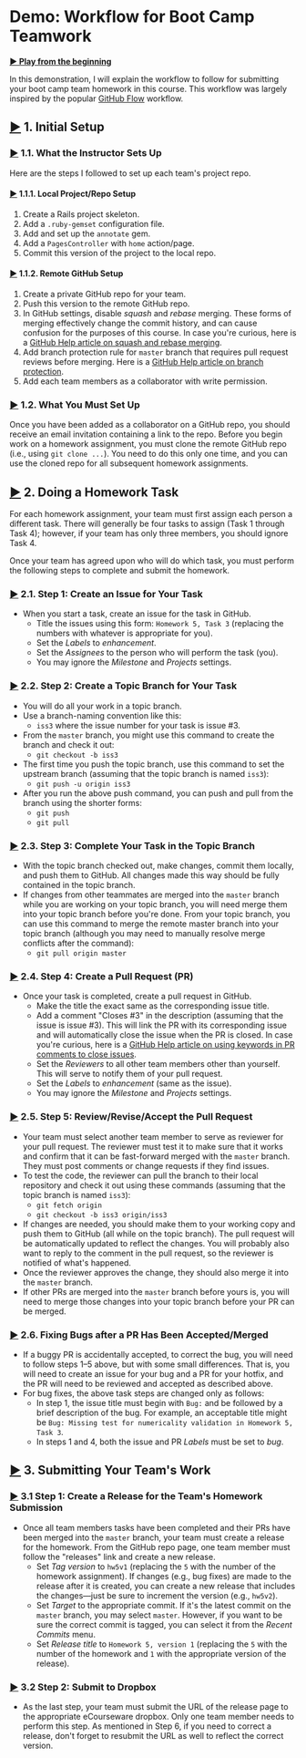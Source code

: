 # Demo: Workflow for Boot Camp Teamwork

[**▶️ Play from the beginning**](https://www.youtube.com/watch?v=W-EUZbOLsdQ&t=0s&list=PL0s90BggiDzzsLwhp49qf6brCsvUkLUmT&index=2)

In this demonstration, I will explain the workflow to follow for submitting your boot camp team homework in this course. This workflow was largely inspired by the popular [GitHub Flow](https://guides.github.com/introduction/flow/) workflow.

## [▶️](https://www.youtube.com/watch?v=W-EUZbOLsdQ&t=28s&list=PL0s90BggiDzzsLwhp49qf6brCsvUkLUmT&index=2) 1. Initial Setup

### [▶️](https://www.youtube.com/watch?v=W-EUZbOLsdQ&t=39s&list=PL0s90BggiDzzsLwhp49qf6brCsvUkLUmT&index=2) 1.1. What the Instructor Sets Up

Here are the steps I followed to set up each team's project repo.

#### [▶️](https://www.youtube.com/watch?v=W-EUZbOLsdQ&t=51s&list=PL0s90BggiDzzsLwhp49qf6brCsvUkLUmT&index=2) 1.1.1. Local Project/Repo Setup

1. Create a Rails project skeleton.
1. Add a `.ruby-gemset` configuration file.
1. Add and set up the `annotate` gem.
1. Add a `PagesController` with `home` action/page.
1. Commit this version of the project to the local repo.

#### [▶️](https://www.youtube.com/watch?v=yYsCbHcKqz8&t=0s&list=PL0s90BggiDzzsLwhp49qf6brCsvUkLUmT&index=3) 1.1.2. Remote GitHub Setup

1. Create a private GitHub repo for your team.
1. Push this version to the remote GitHub repo.
1. In GitHub settings, disable _squash_ and _rebase_ merging. These forms of merging effectively change the commit history, and can cause confusion for the purposes of this course. In case you're curious, here is a [GitHub Help article on squash and rebase merging](https://help.github.com/articles/about-pull-request-merges/).
1. Add branch protection rule for `master` branch that requires pull request reviews before merging. Here is a [GitHub Help article on branch protection](https://help.github.com/articles/configuring-protected-branches/).
1. Add each team members as a collaborator with write permission.

### [▶️](https://www.youtube.com/watch?v=k8xpklP-aI4&t=0s&list=PL0s90BggiDzzsLwhp49qf6brCsvUkLUmT&index=4) 1.2. What You Must Set Up

Once you have been added as a collaborator on a GitHub repo, you should receive an email invitation containing a link to the repo. Before you begin work on a homework assignment, you must clone the remote GitHub repo (i.e., using `git clone ...`). You need to do this only one time, and you can use the cloned repo for all subsequent homework assignments.

## [▶️](https://www.youtube.com/watch?v=9rmeKwWY7WU&t=0s&list=PL0s90BggiDzzsLwhp49qf6brCsvUkLUmT&index=5) 2. Doing a Homework Task

For each homework assignment, your team must first assign each person a different task. There will generally be four tasks to assign (Task 1 through Task 4); however, if your team has only three members, you should ignore Task 4.

Once your team has agreed upon who will do which task, you must perform the following steps to complete and submit the homework.

### [▶️](https://www.youtube.com/watch?v=9rmeKwWY7WU&t=28s&list=PL0s90BggiDzzsLwhp49qf6brCsvUkLUmT&index=5) 2.1. Step 1: Create an Issue for Your Task

- When you start a task, create an issue for the task in GitHub.
  - Title the issues using this form: `Homework 5, Task 3` (replacing the numbers with whatever is appropriate for you).
  - Set the _Labels_ to _enhancement_.
  - Set the _Assignees_ to the person who will perform the task (you).
  - You may ignore the _Milestone_ and _Projects_ settings.

### [▶️](https://www.youtube.com/watch?v=4Jewh3hGyrY&t=0s&list=PL0s90BggiDzzsLwhp49qf6brCsvUkLUmT&index=6) 2.2. Step 2: Create a Topic Branch for Your Task

- You will do all your work in a topic branch.
- Use a branch-naming convention like this:
  - `iss3` where the issue number for your task is issue #3.
- From the `master` branch, you might use this command to create the branch and check it out:
  - `git checkout -b iss3`
- The first time you push the topic branch, use this command to set the upstream branch (assuming that the topic branch is named `iss3`):
  - `git push -u origin iss3`
- After you run the above push command, you can push and pull from the branch using the shorter forms:
  - `git push`
  - `git pull`

### [▶️](https://www.youtube.com/watch?v=-sHk1LA-s7M&t=0s&list=PL0s90BggiDzzsLwhp49qf6brCsvUkLUmT&index=7) 2.3. Step 3: Complete Your Task in the Topic Branch

- With the topic branch checked out, make changes, commit them locally, and push them to GitHub. All changes made this way should be fully contained in the topic branch.
- If changes from other teammates are merged into the `master` branch while you are working on your topic branch, you will need merge them into your topic branch before you're done. From your topic branch, you can use this command to merge the remote master branch into your topic branch (although you may need to manually resolve merge conflicts after the command):
  - `git pull origin master`

### [▶️](https://www.youtube.com/watch?v=F2vIlYPUlSc&t=0s&list=PL0s90BggiDzzsLwhp49qf6brCsvUkLUmT&index=8) 2.4. Step 4: Create a Pull Request (PR)

- Once your task is completed, create a pull request in GitHub.
  - Make the title the exact same as the corresponding issue title.
  - Add a comment "Closes #3" in the description (assuming that the issue is issue #3). This will link the PR with its corresponding issue and will automatically close the issue when the PR is closed. In case you're curious, here is a [GitHub Help article on using keywords in PR comments to close issues](https://help.github.com/articles/closing-issues-using-keywords/).
  - Set the _Reviewers_ to all other team members other than yourself. This will serve to notify them of your pull request.
  - Set the _Labels_ to _enhancement_ (same as the issue).
  - You may ignore the _Milestone_ and _Projects_ settings.

### [▶️](https://www.youtube.com/watch?v=I39HubC7qkw&t=0s&list=PL0s90BggiDzzsLwhp49qf6brCsvUkLUmT&index=9) 2.5. Step 5: Review/Revise/Accept the Pull Request

- Your team must select another team member to serve as reviewer for your pull request. The reviewer must test it to make sure that it works and confirm that it can be fast-forward merged with the `master` branch. They must post comments or change requests if they find issues.
- To test the code, the reviewer can pull the branch to their local repository and check it out using these commands (assuming that the topic branch is named `iss3`):
  - `git fetch origin`
  - `git checkout -b iss3 origin/iss3`
- If changes are needed, you should make them to your working copy and push them to GitHub (all while on the topic branch). The pull request will be automatically updated to reflect the changes. You will probably also want to reply to the comment in the pull request, so the reviewer is notified of what's happened.
- Once the reviewer approves the change, they should also merge it into the `master` branch.
- If other PRs are merged into the `master` branch before yours is, you will need to merge those changes into your topic branch before your PR can be merged.

### [▶️](https://www.youtube.com/watch?v=CCW-bz9vq3o&t=0s&index=10&list=PL0s90BggiDzzsLwhp49qf6brCsvUkLUmT) 2.6. Fixing Bugs after a PR Has Been Accepted/Merged

- If a buggy PR is accidentally accepted, to correct the bug, you will need to follow steps 1–5 above, but with some small differences. That is, you will need to create an issue for your bug and a PR for your hotfix, and the PR will need to be reviewed and accepted as described above.
- For bug fixes, the above task steps are changed only as follows:
  - In step 1, the issue title must begin with `Bug:` and be followed by a brief description of the bug. For example, an acceptable title might be `Bug: Missing test for numericality validation in Homework 5, Task 3`.
  - In steps 1 and 4, both the issue and PR _Labels_ must be set to _bug_.

## [▶️](https://www.youtube.com/watch?v=Wi0cn2qeFYg&t=0s&index=11&list=PL0s90BggiDzzsLwhp49qf6brCsvUkLUmT) 3. Submitting Your Team's Work

### [▶️](https://www.youtube.com/watch?v=Wi0cn2qeFYg&t=21s&index=11&list=PL0s90BggiDzzsLwhp49qf6brCsvUkLUmT) 3.1 Step 1: Create a Release for the Team's Homework Submission

- Once all team members tasks have been completed and their PRs have been merged into the `master` branch, your team must create a release for the homework. From the GitHub repo page, one team member must follow the "releases" link and create a new release.
  - Set _Tag version_ to `hw5v1` (replacing the `5` with the number of the homework assignment). If changes (e.g., bug fixes) are made to the release after it is created, you can create a new release that includes the changes—just be sure to increment the version (e.g., `hw5v2`).
  - Set _Target_ to the appropriate commit. If it's the latest commit on the `master` branch, you may select `master`. However, if you want to be sure the correct commit is tagged, you can select it from the _Recent Commits_ menu.
  - Set _Release title_ to `Homework 5, version 1` (replacing the `5` with the number of the homework and `1` with the appropriate version of the release).

### [▶️](https://www.youtube.com/watch?v=Wi0cn2qeFYg&t=3m36s&index=11&list=PL0s90BggiDzzsLwhp49qf6brCsvUkLUmT) 3.2 Step 2: Submit to Dropbox

- As the last step, your team must submit the URL of the release page to the appropriate eCourseware dropbox. Only one team member needs to perform this step. As mentioned in Step 6, if you need to correct a release, don't forget to resubmit the URL as well to reflect the correct version.
